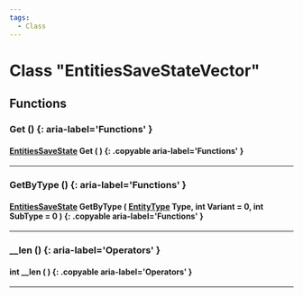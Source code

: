```yaml
---
tags:
  - Class
---
```

# Class "EntitiesSaveStateVector"

## Functions
### Get () {: aria-label='Functions' }
#### [EntitiesSaveState](EntitiesSaveState.md) Get ( ) {: .copyable aria-label='Functions' }

___
### GetByType () {: aria-label='Functions' }
#### [EntitiesSaveState](EntitiesSaveState.md) GetByType ( [EntityType](https://wofsauge.github.io/IsaacDocs/rep/enums/EntityType.html) Type, int Variant = 0, int SubType = 0 ) {: .copyable aria-label='Functions' }

___
### __len () {: aria-label='Operators' }
#### int __len ( ) {: .copyable aria-label='Operators' }

___

